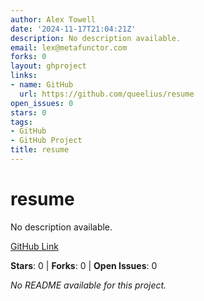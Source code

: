 ```yaml
---
author: Alex Towell
date: '2024-11-17T21:04:21Z'
description: No description available.
email: lex@metafunctor.com
forks: 0
layout: ghproject
links:
- name: GitHub
  url: https://github.com/queelius/resume
open_issues: 0
stars: 0
tags:
- GitHub
- GitHub Project
title: resume
---
```


# resume
No description available.

[GitHub Link](https://github.com/queelius/resume)

**Stars**: 0 | **Forks**: 0 | **Open Issues**: 0

_No README available for this project._
